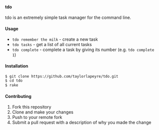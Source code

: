 #### tdo

tdo is an extremely simple task manager for the command line.

#### Usage

- `tdo remember the milk` - create a new task
- `tdo tasks` - get a list of all current tasks
- `tdo complete` - complete a task by giving its number   (e.g. `tdo complete 1`)

#### Installation

``` bash
$ git clone https://github.com/taylorlapeyre/tdo.git
$ cd tdo
$ rake
```

#### Contributing

1. Fork this repository
2. Clone and make your changes
3. Push to your remote fork
4. Submit a pull request with a description of why you made the change

